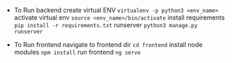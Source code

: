 - To Run backend
create virtual ENV
`virtualenv -p python3 <env_name>`
activate virtual env
`source <env_name>/bin/activate`
install requirements
`pip install -r requirements.txt`
runserver
`python3 manage.py runserver`


- To Run frontend
navigate to frontend dir
`cd frontend`
install node modules
`npm install`
run frontend
`ng serve`

